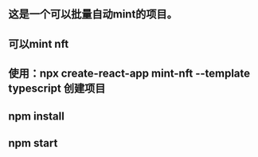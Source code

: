 

## 这是一个可以批量自动mint的项目。
## 可以mint nft


## 使用：npx create-react-app mint-nft --template typescript 创建项目
## npm install
## npm start

